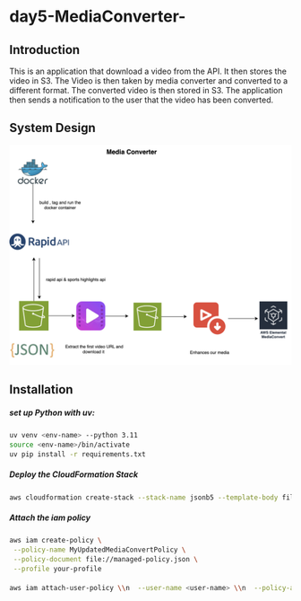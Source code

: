 # day5-MediaConverter-

## Introduction

This is an application that download a video from the API. It then stores the video in S3. The Video is then taken by media converter and converted to a different format. The converted video is then stored in S3. The application then sends a notification to the user that the video has been converted.

## System Design

![System Design](image/media_converter.png)

## Installation

##### set up Python with uv:

```bash
uv venv <env-name> --python 3.11
source <env-name>/bin/activate
uv pip install -r requirements.txt
```

##### Deploy the CloudFormation Stack

```bash
aws cloudformation create-stack --stack-name jsonb5 --template-body file://json_bucket.yaml --capabilities CAPABILITY_NAMED_IAM
```

##### Attach the iam policy

```bash
aws iam create-policy \
 --policy-name MyUpdatedMediaConvertPolicy \
 --policy-document file://managed-policy.json \
 --profile your-profile

aws iam attach-user-policy \\n  --user-name <user-name> \\n  --policy-arn arn:aws:iam::<account number></account>:policy/MyUpdatedMediaConvertPolicy
```
